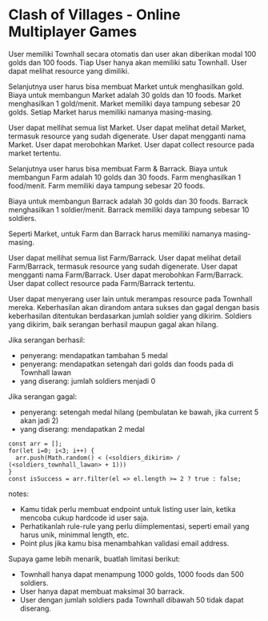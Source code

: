 # Clash of Villages - Online Multiplayer Games

User memiliki Townhall secara otomatis dan user akan diberikan modal 100 golds dan 100 foods.
Tiap User hanya akan memiliki satu Townhall.
User dapat melihat resource yang dimiliki.

Selanjutnya user harus bisa membuat Market untuk menghasilkan gold.
Biaya untuk membangun Market adalah 30 golds dan 10 foods.
Market menghasilkan 1 gold/menit.
Market memiliki daya tampung sebesar 20 golds.
Setiap Market harus memiliki namanya masing-masing.

User dapat mellihat semua list Market.
User dapat melihat detail Market, termasuk resource yang sudah digenerate.
User dapat mengganti nama Market.
User dapat merobohkan Market.
User dapat collect resource pada market tertentu.

Selanjutnya user harus bisa membuat Farm & Barrack.
Biaya untuk membangun Farm adalah 10 golds dan 30 foods.
Farm menghasilkan 1 food/menit.
Farm memiliki daya tampung sebesar 20 foods.

Biaya untuk membangun Barrack adalah 30 golds dan 30 foods.
Barrack menghasilkan 1 soldier/menit.
Barrack memiliki daya tampung sebesar 10 soldiers.

Seperti Market, untuk Farm dan Barrack harus memiliki namanya masing-masing.

User dapat mellihat semua list Farm/Barrack.
User dapat melihat detail Farm/Barrack, termasuk resource yang sudah digenerate.
User dapat mengganti nama Farm/Barrack.
User dapat merobohkan Farm/Barrack.
User dapat collect resource pada Farm/Barrack tertentu.

User dapat menyerang user lain untuk merampas resource pada Townhall mereka. Keberhasilan akan dirandom antara sukses dan gagal dengan basis keberhasilan ditentukan berdasarkan jumlah soldier yang dikirim. Soldiers yang dikirim, baik serangan berhasil maupun gagal akan hilang.

Jika serangan berhasil:
- penyerang: mendapatkan tambahan 5 medal
- penyerang: mendapatkan setengah dari golds dan foods pada di Townhall lawan
- yang diserang: jumlah soldiers menjadi 0

Jika serangan gagal:
- penyerang: setengah medal hilang (pembulatan ke bawah, jika current 5 akan jadi 2)
- yang diserang: mendapatkan 2 medal

```
const arr = [];
for(let i=0; i<3; i++) {
  arr.push(Math.random() < (<soldiers_dikirim> / (<soldiers_townhall_lawan> + 1)))
}
const isSuccess = arr.filter(el => el.length >= 2 ? true : false;
```

notes:
- Kamu tidak perlu membuat endpoint untuk listing user lain, ketika mencoba cukup hardcode id user saja.
- Perhatikanlah rule-rule yang perlu diimplementasi, seperti email yang harus unik, minimmal length, etc.
- Point plus jika kamu bisa menambahkan validasi email address.


Supaya game lebih menarik, buatlah limitasi berikut:
- Townhall hanya dapat menampung 1000 golds, 1000 foods dan 500 soldiers.
- User hanya dapat membuat maksimal 30 barrack.
- User dengan jumlah soldiers pada Townhall dibawah 50 tidak dapat diserang.
